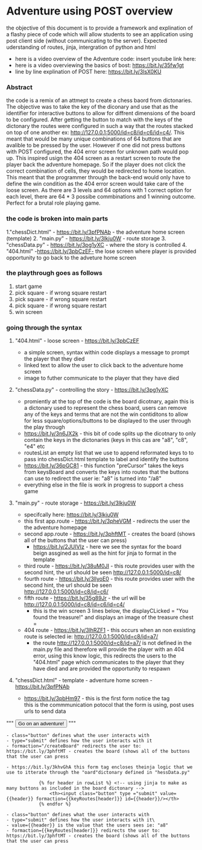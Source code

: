 # Adventure using POST overview

the objective of this document is to provide a framework and explination of a flashy piece of code which will allow students to see an application using post client side (without communicating to the server). Expected uderstanding of routes, jinja, intergration of python and html

* here is a video overview of the Adventure code: insert youtube link here: 
* here is a video overviewing the basics of bost: https://bit.ly/35fw1gt
* line by line explination of POST here: https://bit.ly/3lsX0KU

### Abstract
the code is a remix of an attmept to create a chess baord from dictonaries. The objective was to take the key of the diconary and use that as the identifier for interactive buttons to allow for diffrent dimensions of the board to be configured. After getting the button to match with the keys of the dictonary the routes were configured in such a way that the routes stacked on top of one another ex: http://127.0.0.1:5000/id=c8/id=c6/id=c4/. This meant that would be many unique combinations of 64 buttons that are avalible to be pressed by the user. However if one did not press buttons with POST configured, the 404 error screen for unknown path would pop up. This inspired usign the 404 screen as a restart screen to route the player back the adventure homepage. So if the player does not click the correct combination of cells, they would be redirected to home location. This meant that the programmer through the back-end would only have to define the win condition as the 404 error screen would take care of the loose screen. As there are 3 levels and 64 options with 1 correct option for each level, there are 64 * 3 possibe commbinations and 1 winning outcome. Perfect for a brutal role playing game. 

### the code is broken into main parts
1."chessDict.html" - https://bit.ly/3pfPNAb - the adventure home screen (template) 
2. "main.py" - https://bit.ly/3lkju0W - route storage
3. "chessData.py" - https://bit.ly/3pg1yXC - where the story is controlled
4. "404.html" -https://bit.ly/3pbCzEF- the lose screen where player is provided opportunity to go back to the adveture home screen

### the playthrough goes as follows
1. start game
2. pick square - if wrong square restart
3. pick square - if wrong square restart
4. pick square - if wrong square restart
5. win screen

### going through the syntax
1. "404.html" - loose screen -  https://bit.ly/3pbCzEF
    - a simple screen, syntax within code displays a message to prompt the player that they died
    - linked text to allow the user to click back to the adventure home screen 
    - image to futher communicate to the player that they have died

2. "chessData.py" - controlling the story - https://bit.ly/3pg1yXC
    - promiently at the top of the code is the board dicotnary, again this is a dictonary used to represent the chess board, users can remove any of the keys and terms that are not the win contiditons to allow for less square/options/buttons to be displayed to the user through the play through 
    - https://bit.ly/3n6JX2k - this bit of code splits up the dicotnary to only contain the keys in the dictonaries (keys in this cas are "a8", "c8", "e4" etc
    - routesList an empty list that we use to append reformated keys to to pass into chessDict.html template to label and identify the buttons
    - https://bit.ly/36pGC81 - this function "preCursor" takes the keys from keysBoard and converts the keys into routes that the buttons can use to redirect the user ie: "a8" is turned into "/a8"
    - everything else in the file is work in progress to support a chess game 
    
3. "main.py" - route storage - https://bit.ly/3lkju0W
    - specifcally here: https://bit.ly/3lkju0W
    - this first app.route - https://bit.ly/3pheVGM - redirects the user the the adventure homepage
    - second app.route - https://bit.ly/3phftMT - creates the board (shows all of the buttons that the user can press)
        - https://bit.ly/2JUIVIz - here we see the syntax for the board beign assgined as well as the hint for jinja to format in the template
    - third route - https://bit.ly/38uM0JI - this route provides user with the second hint, the url should be seen http://127.0.0.1:5000/id=c8/
    - fourth route - https://bit.ly/3llyoE0 - this route provides user with the second hint, the url should be seen http://127.0.0.1:5000/id=c8/id=c6/
    - fifth route - https://bit.ly/35g89Jr - the url will be http://127.0.0.1:5000/id=c8/id=c6/id=c4/
        - this is the win screen 3 lines below, the displayCLicked = "You found the treasure!" and displays an image of the treasure chest =
    - 404 route - https://bit.ly/3lhRZF1 - this occurs when an non exsisting route is selected ie: http://127.0.0.1:5000/id=c8/id=a7/
        - the route http://127.0.0.1:5000/id=c8/id=a7/ is not defined in the main.py file and therefore will provide the player with an 404 error, using this know logic, this redirects the users to the "404.html" page which communicates to the player that they have died and are provided the opportunity to respawn    
        
4. "chessDict.html" - template - adventure home screen - https://bit.ly/3pfPNAb
    - https://bit.ly/3pbHm97 - this is the first form notice the tag <form method="post"> this is the commmunication potocol that the form is using, post uses urls to send data

""" <input class="button" type ="submit" formaction="/createBoard" value="Go on an adventure!" /> """

    - class="button" defines what the user interacts with
    - type="submit" defines how the user interacts with it
    - formaction="/createBoard" redirects the user to: https://bit.ly/3phftMT - creates the board (shows all of the buttons that the user can press
        
    - https://bit.ly/3khvGhA this form tag encloses theinja logic that we use to itterate through the "oard"dictonary defined in "hessData.py"
     
                {% for header in rowList %} <!-- using jinja to make as many buttons as included in the board dictonary -->
                    <th><input class="button" type ="submit" value={{header}} formaction={{keyRoutes[header]}} id={{header}}/></th>
                {% endfor %}
    
    - class="button" defines what the user interacts with
    - type="submit" defines how the user interacts with it\
    - value={{header}} is the value that the users sees ie: "a8"
    - formaction={{keyRoutes[header]}} redirects the user to: https://bit.ly/3phftMT - creates the board (shows all of the buttons that the user can press

